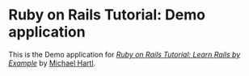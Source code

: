 # Ruby on Rails Tutorial: Demo application
This is the Demo application for
[*Ruby on Rails Tutorial: Learn Rails by Example*](http://railstutorial.org/)
by [Michael Hartl](http://michaelhartl.com/).